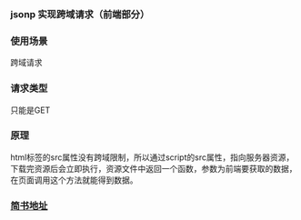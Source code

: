 ### jsonp 实现跨域请求（前端部分）

### 使用场景
跨域请求

### 请求类型
只能是GET

### 原理
html标签的src属性没有跨域限制，所以通过script的src属性，指向服务器资源，下载完资源后会立即执行，资源文件中返回一个函数，参数为前端要获取的数据，在页面调用这个方法就能得到数据。

### [简书地址](https://www.jianshu.com/u/23c9b127b395)

